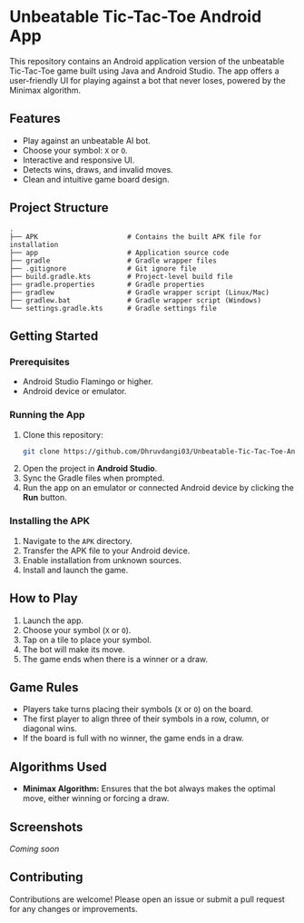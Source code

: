 # Unbeatable Tic-Tac-Toe Android App

This repository contains an Android application version of the unbeatable Tic-Tac-Toe game built using Java and Android Studio. The app offers a user-friendly UI for playing against a bot that never loses, powered by the Minimax algorithm.

## Features
- Play against an unbeatable AI bot.
- Choose your symbol: `X` or `O`.
- Interactive and responsive UI.
- Detects wins, draws, and invalid moves.
- Clean and intuitive game board design.

## Project Structure
```
.
├── APK                      # Contains the built APK file for installation
├── app                      # Application source code
├── gradle                   # Gradle wrapper files
├── .gitignore               # Git ignore file
├── build.gradle.kts         # Project-level build file
├── gradle.properties        # Gradle properties
├── gradlew                  # Gradle wrapper script (Linux/Mac)
├── gradlew.bat              # Gradle wrapper script (Windows)
└── settings.gradle.kts      # Gradle settings file
```

## Getting Started

### Prerequisites
- Android Studio Flamingo or higher.
- Android device or emulator.

### Running the App
1. Clone this repository:
   ```bash
   git clone https://github.com/Dhruvdangi03/Unbeatable-Tic-Tac-Toe-Android/
   ```
2. Open the project in **Android Studio**.
3. Sync the Gradle files when prompted.
4. Run the app on an emulator or connected Android device by clicking the **Run** button.

### Installing the APK
1. Navigate to the `APK` directory.
2. Transfer the APK file to your Android device.
3. Enable installation from unknown sources.
4. Install and launch the game.

## How to Play
1. Launch the app.
2. Choose your symbol (`X` or `O`).
3. Tap on a tile to place your symbol.
4. The bot will make its move.
5. The game ends when there is a winner or a draw.

## Game Rules
- Players take turns placing their symbols (`X` or `O`) on the board.
- The first player to align three of their symbols in a row, column, or diagonal wins.
- If the board is full with no winner, the game ends in a draw.

## Algorithms Used
- **Minimax Algorithm:** Ensures that the bot always makes the optimal move, either winning or forcing a draw.

## Screenshots
*Coming soon*

## Contributing
Contributions are welcome! Please open an issue or submit a pull request for any changes or improvements.
